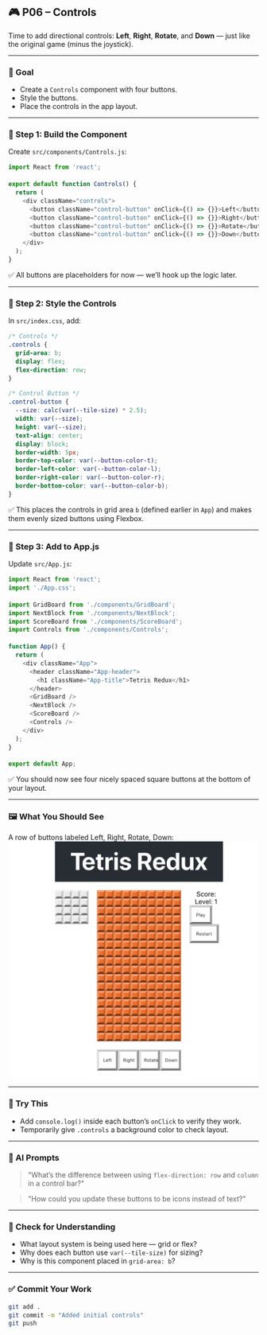 ## 🎮 P06 – Controls

Time to add directional controls: **Left**, **Right**, **Rotate**, and **Down** — just like the original game (minus the joystick).

---

### 🎯 Goal

- Create a `Controls` component with four buttons.
- Style the buttons.
- Place the controls in the app layout.

---

### 🧩 Step 1: Build the Component

Create `src/components/Controls.js`:

```js
import React from 'react';

export default function Controls() {
  return (
    <div className="controls">
      <button className="control-button" onClick={() => {}}>Left</button>
      <button className="control-button" onClick={() => {}}>Right</button>
      <button className="control-button" onClick={() => {}}>Rotate</button>
      <button className="control-button" onClick={() => {}}>Down</button>
    </div>
  );
}
```

✅ All buttons are placeholders for now — we’ll hook up the logic later.

---

### 🧩 Step 2: Style the Controls

In `src/index.css`, add:

```css
/* Controls */
.controls {
  grid-area: b;
  display: flex;
  flex-direction: row;
}
```

```css
/* Control Button */
.control-button {
  --size: calc(var(--tile-size) * 2.5);
  width: var(--size);
  height: var(--size);
  text-align: center;
  display: block;
  border-width: 5px;
  border-top-color: var(--button-color-t);
  border-left-color: var(--button-color-l);
  border-right-color: var(--button-color-r);
  border-bottom-color: var(--button-color-b);
}
```

✅ This places the controls in grid area `b` (defined earlier in `App`) and makes them evenly sized buttons using Flexbox.

---

### 🧩 Step 3: Add to App.js

Update `src/App.js`:

```js
import React from 'react';
import './App.css';

import GridBoard from './components/GridBoard';
import NextBlock from './components/NextBlock';
import ScoreBoard from './components/ScoreBoard';
import Controls from './components/Controls';

function App() {
  return (
    <div className="App">
      <header className="App-header">
        <h1 className="App-title">Tetris Redux</h1>
      </header>
      <GridBoard />
      <NextBlock />
      <ScoreBoard />
      <Controls />
    </div>
  );
}

export default App;
```

✅ You should now see four nicely spaced square buttons at the bottom of your layout.

---

### 🖼️ What You Should See

A row of buttons labeled Left, Right, Rotate, Down:  
![initial-controls](assets/initial-controls.png)

---

### 💬 Try This

- Add `console.log()` inside each button’s `onClick` to verify they work.
- Temporarily give `.controls` a background color to check layout.

---

### 🤖 AI Prompts

> "What’s the difference between using `flex-direction: row` and `column` in a control bar?"

> "How could you update these buttons to be icons instead of text?"

---

### 🧠 Check for Understanding

- What layout system is being used here — grid or flex?
- Why does each button use `var(--tile-size)` for sizing?
- Why is this component placed in `grid-area: b`?

---

### ✅ Commit Your Work

```bash
git add .
git commit -m "Added initial controls"
git push
```
